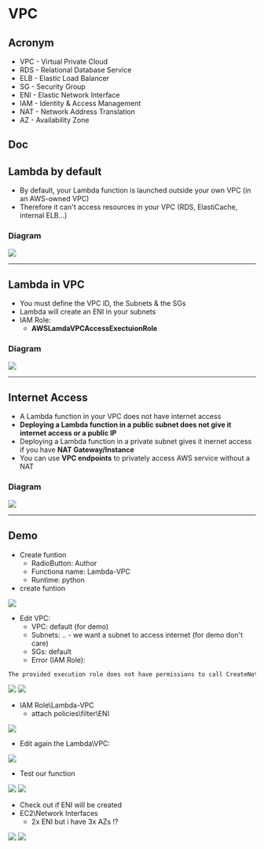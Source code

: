 # VPC

## Acronym
* VPC - Virtual Private Cloud
* RDS - Relational Database Service
* ELB - Elastic Load Balancer
* SG - Security Group
* ENI - Elastic Network Interface
* IAM - Identity & Access Management
* NAT - Network Address Translation
* AZ - Availability Zone

## Doc

## Lambda by default
* By default, your Lambda function is launched outside your own VPC (in an
  AWS-owned VPC)
* Therefore it can't access resources in your VPC (RDS, ElastiCache, internal ELB...)

### Diagram
[<img src="https://i.imgur.com/o4TWTxj.png">](https://i.imgur.com/o4TWTxj.png)

---

## Lambda in VPC
* You must define the VPC ID, the Subnets & the SGs
* Lambda will create an ENI in your subnets
* IAM Role:
    * **AWSLamdaVPCAccessExectuionRole**
    
### Diagram
[<img src="https://i.imgur.com/Dpwvchu.png">](https://i.imgur.com/Dpwvchu.png)

---

## Internet Access
* A Lambda function in your VPC does not have internet access
* **Deploying a Lambda function in a public subnet does not give it internet
  access or a public IP**
* Deploying a Lambda function in a private subnet gives it inernet access if
  you have **NAT Gateway/Instance**
* You can use **VPC endpoints** to privately access AWS service without a NAT
  
### Diagram
[<img src="https://i.imgur.com/Jy35A6i.png">](https://i.imgur.com/Jy35A6i.png)

---

## Demo
* Create funtion
    * RadioButton: Author
    * Functiona name: Lambda-VPC
    * Runtime: python
* create funtion

[<img src="https://i.imgur.com/FnfUB8R.png">](https://i.imgur.com/FnfUB8R.png)

* Edit VPC:
    * VPC: default (for demo)
    * Subnets: .. - we want a subnet to access internet (for demo don't care)
    * SGs: default
    * Error (IAM Role):
````txt
The provided execution role does not have permissions to call CreateNetworkInterface on EC2
````

[<img src="https://i.imgur.com/AfjPPCv.png">](https://i.imgur.com/AfjPPCv.png)
[<img src="https://i.imgur.com/QQk0aH8.png">](https://i.imgur.com/QQk0aH8.png)

* IAM Role\Lambda-VPC 
    * attach policies\filter\ENI
    
[<img src="https://i.imgur.com/i4hl6zD.png">](https://i.imgur.com/i4hl6zD.png)


* Edit again the Lambda\VPC:

[<img src="https://i.imgur.com/uVgCFPT.png">](https://i.imgur.com/uVgCFPT.png)

* Test our function

[<img src="https://i.imgur.com/DwRkmAZ.png">](https://i.imgur.com/DwRkmAZ.png)
[<img src="https://i.imgur.com/xKwcFJS.png">](https://i.imgur.com/xKwcFJS.png)

* Check out if ENI will be created
* EC2\Network Interfaces
    * 2x ENI but i have 3x AZs !?
    
[<img src="https://i.imgur.com/n1v4VRt.png">](https://i.imgur.com/n1v4VRt.png)
[<img src="https://i.imgur.com/WH8ej1p.png">](https://i.imgur.com/WH8ej1p.png)
